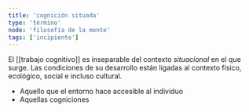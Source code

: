 ```yaml
---
title: 'cognición situada'
type: 'término'
node: 'filosofía de la mente'
tags: ['incipiente']
---
```


El [[trabajo cognitivo]] es inseparable del contexto *situacional* en el que surge. Las condiciones de su desarrollo están ligadas al contexto físico, ecológico, social e incluso cultural.

- Aquello que el entorno hace accesible al individuo
- Aquellas cogniciones 